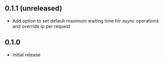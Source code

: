 ## 0.1.1 (unreleased)

- Add option to set default maximum waiting time for async operations and override ip per request

## 0.1.0

- Initial release

